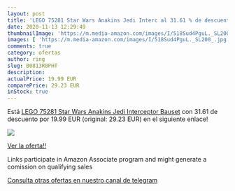 ```yaml
---
layout: post
title: 'LEGO 75281 Star Wars Anakins Jedi Interc al 31.61 % de descuento'
date: 2020-11-13 12:29:49
thumbnailImage: 'https://m.media-amazon.com/images/I/518Sud4PguL._SL200_.jpg'
images: [ 'https://m.media-amazon.com/images/I/518Sud4PguL._SL200_.jpg' ]
comments: true
category: ofertas
author: ring
slug: B0813R8PHT
description:
actualPrice: 19.99 EUR
comparePrice: 29.23 EUR
inStock: true
---
```


Está [LEGO 75281 Star Wars Anakins Jedi Interceptor  Bauset](https://www.amazon.de/dp/B0813R8PHT/?tag=redken02-21) con 31.61 de descuento por 19.99 EUR (original: 29.23 EUR) en el siguiente enlace!

[![](https://m.media-amazon.com/images/I/518Sud4PguL._SL200_.jpg)](https://www.amazon.de/dp/B0813R8PHT/?tag=redken02-21)

[Ver la oferta!!](https://www.amazon.de/dp/B0813R8PHT/?tag=redken02-21)

Links participate in Amazon Associate program and might generate a comission on qualifying sales

[Consulta otras ofertas en nuestro canal de telegram](https://t.me/s/ofertas25)
